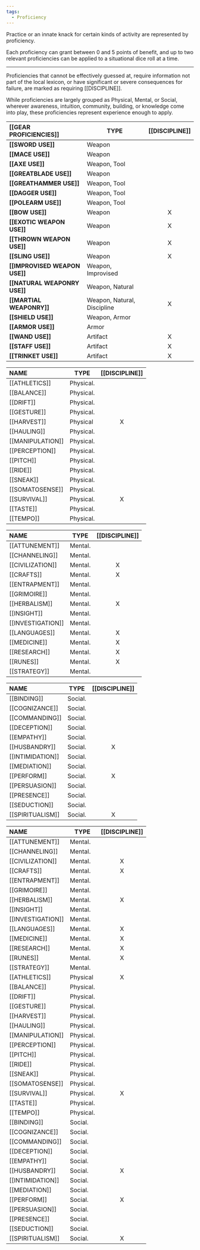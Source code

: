 ```yaml
---
tags:
  - Proficiency
---
```

Practice or an innate knack for certain kinds of activity are represented by proficiency.

Each proficiency can grant between 0 and 5 points of benefit, and up to two relevant proficiencies can be applied to a situational dice roll at a time.

_____________________

Proficiencies that cannot be effectively guessed at, require information not part of the local lexicon, or have significant or severe consequences for failure, are marked as requiring [[DISCIPLINE]].

While proficiencies are largely grouped as Physical, Mental, or Social, wherever awareness, intuition, community, building, or knowledge come into play, these proficiencies represent experience enough to apply.

| **[[GEAR PROFICIENCIES]]**    | TYPE                        | **[[DISCIPLINE]]** |
| :---------------------------- | --------------------------- | :----------------: |
| **[[SWORD USE]]**             | Weapon                      |                    |
| **[[MACE USE]]**              | Weapon                      |                    |
| **[[AXE USE]]**               | Weapon, Tool                |                    |
| **[[GREATBLADE USE]]**        | Weapon                      |                    |
| **[[GREATHAMMER USE]]**       | Weapon, Tool                |                    |
| **[[DAGGER USE]]**            | Weapon, Tool                |                    |
| **[[POLEARM USE]]**           | Weapon, Tool                |                    |
| **[[BOW USE]]**               | Weapon                      |         X          |
| **[[EXOTIC WEAPON USE]]**     | Weapon                      |         X          |
| **[[THROWN WEAPON USE]]**     | Weapon                      |         X          |
| **[[SLING USE]]**             | Weapon                      |         X          |
| **[[IMPROVISED WEAPON USE]]** | Weapon, Improvised          |                    |
| **[[NATURAL WEAPONRY USE]]**  | Weapon, Natural             |                    |
| **[[MARTIAL WEAPONRY]]**      | Weapon, Natural, Discipline |         X          |
| **[[SHIELD USE]]**            | Weapon, Armor               |                    |
| **[[ARMOR USE]]**             | Armor                       |                    |
| **[[WAND USE]]**              | Artifact                    |         X          |
| **[[STAFF USE]]**             | Artifact                    |         X          |
| **[[TRINKET USE]]**           | Artifact                    |         X          |

| **NAME**         | TYPE      | **[[DISCIPLINE]]** |
| :--------------- | --------- | :----------------: |
| [[ATHLETICS]]    | Physical. |                    |
| [[BALANCE]]      | Physical. |                    |
| [[DRIFT]]        | Physical. |                    |
| [[GESTURE]]      | Physical. |                    |
| [[HARVEST]]      | Physical  |         X          |
| [[HAULING]]      | Physical. |                    |
| [[MANIPULATION]] | Physical. |                    |
| [[PERCEPTION]]   | Physical. |                    |
| [[PITCH]]        | Physical. |                    |
| [[RIDE]]         | Physical. |                    |
| [[SNEAK]]        | Physical. |                    |
| [[SOMATOSENSE]]  | Physical. |                    |
| [[SURVIVAL]]     | Physical. |         X          |
| [[TASTE]]        | Physical. |                    |
| [[TEMPO]]        | Physical. |                    |

| **NAME**          | TYPE    | **[[DISCIPLINE]]** |
| :---------------- | ------- | :----------------: |
| [[ATTUNEMENT]]    | Mental. |                    |
| [[CHANNELING]]    | Mental. |                    |
| [[CIVILIZATION]]  | Mental. |         X          |
| [[CRAFTS]]        | Mental. |         X          |
| [[ENTRAPMENT]]    | Mental. |                    |
| [[GRIMOIRE]]      | Mental. |                    |
| [[HERBALISM]]     | Mental. |         X          |
| [[INSIGHT]]       | Mental. |                    |
| [[INVESTIGATION]] | Mental. |                    |
| [[LANGUAGES]]     | Mental. |         X          |
| [[MEDICINE]]      | Mental. |         X          |
| [[RESEARCH]]      | Mental. |         X          |
| [[RUNES]]         | Mental. |         X          |
| [[STRATEGY]]      | Mental. |                    |

| **NAME**         | TYPE    | **[[DISCIPLINE]]** |
| :--------------- | ------- | :----------------: |
| [[BINDING]]      | Social. |                    |
| [[COGNIZANCE]]   | Social. |                    |
| [[COMMANDING]]   | Social. |                    |
| [[DECEPTION]]    | Social. |                    |
| [[EMPATHY]]      | Social. |                    |
| [[HUSBANDRY]]    | Social. |         X          |
| [[INTIMIDATION]] | Social. |                    |
| [[MEDIATION]]    | Social. |                    |
| [[PERFORM]]      | Social. |         X          |
| [[PERSUASION]]   | Social. |                    |
| [[PRESENCE]]     | Social. |                    |
| [[SEDUCTION]]    | Social. |                    |
| [[SPIRITUALISM]] | Social. |         X          |

| **NAME**          | TYPE      | **[[DISCIPLINE]]** |
| :---------------- | --------- | :----------------: |
| [[ATTUNEMENT]]    | Mental.   |                    |
| [[CHANNELING]]    | Mental.   |                    |
| [[CIVILIZATION]]  | Mental.   |         X          |
| [[CRAFTS]]        | Mental.   |         X          |
| [[ENTRAPMENT]]    | Mental.   |                    |
| [[GRIMOIRE]]      | Mental.   |                    |
| [[HERBALISM]]     | Mental.   |         X          |
| [[INSIGHT]]       | Mental.   |                    |
| [[INVESTIGATION]] | Mental.   |                    |
| [[LANGUAGES]]     | Mental.   |         X          |
| [[MEDICINE]]      | Mental.   |         X          |
| [[RESEARCH]]      | Mental.   |         X          |
| [[RUNES]]         | Mental.   |         X          |
| [[STRATEGY]]      | Mental.   |                    |
| [[ATHLETICS]]     | Physical  |         X          |
| [[BALANCE]]       | Physical. |                    |
| [[DRIFT]]         | Physical. |                    |
| [[GESTURE]]       | Physical. |                    |
| [[HARVEST]]       | Physical. |                    |
| [[HAULING]]       | Physical. |                    |
| [[MANIPULATION]]  | Physical. |                    |
| [[PERCEPTION]]    | Physical. |                    |
| [[PITCH]]         | Physical. |                    |
| [[RIDE]]          | Physical. |                    |
| [[SNEAK]]         | Physical. |                    |
| [[SOMATOSENSE]]   | Physical. |                    |
| [[SURVIVAL]]      | Physical. |         X          |
| [[TASTE]]         | Physical. |                    |
| [[TEMPO]]         | Physical. |                    |
| [[BINDING]]       | Social.   |                    |
| [[COGNIZANCE]]    | Social.   |                    |
| [[COMMANDING]]    | Social.   |                    |
| [[DECEPTION]]     | Social.   |                    |
| [[EMPATHY]]       | Social.   |                    |
| [[HUSBANDRY]]     | Social.   |         X          |
| [[INTIMIDATION]]  | Social.   |                    |
| [[MEDIATION]]     | Social.   |                    |
| [[PERFORM]]       | Social.   |         X          |
| [[PERSUASION]]    | Social.   |                    |
| [[PRESENCE]]      | Social.   |                    |
| [[SEDUCTION]]     | Social.   |                    |
| [[SPIRITUALISM]]  | Social.   |         X          |
